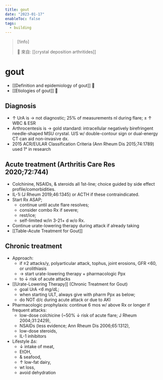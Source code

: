 ```yaml
---
title: gout
date: "2023-01-17"
enableToc: false
tags:
  - building
---
```


> [!info]
>
> 🌱 來自: [[crystal deposition arthritides]]

# gout

- [[Definition and epidemiology of gout]] 󰒗
- [[Etiologies of gout]] 󰒗

## Diagnosis

- ↑ UrA is → not diagnostic; 25% of measurements nl during flare; ± ↑ WBC & ESR
- Arthrocentesis is → gold standard: intracellular negatively birefringent needle-shaped MSU crystal. U/S w/ double-contour sign or dual-energy CT can aid non-invasive dx.
- 2015 ACR/EULAR Classification Criteria (Ann Rheum Dis 2015;74:1789) used 1° in research

## Acute treatment (Arthritis Care Res 2020;72:744)

- Colchinine, NSAIDs, & steroids all 1st-line; choice guided by side effect profile/comorbidities.
- IL-1i (J Rheum 2019;46:1345) or ACTH if these contraindicated.
- Start Rx ASAP;
  - continue until acute flare resolves;
  - consider combo Rx if severe;
  - rest/ice;
  - self-limited w/in 3-21+ d w/o Rx.
- Continue urate-lowering therapy during attack if already taking
- [[Table-Acute Treatment for Gout]]

## Chronic treatment

- Approach:
  - if ≥2 attacks/y, polyarticular attack, tophus, joint erosions, GFR <60, or urolithiasis
  - → start urate-lowering therapy + pharmacologic Ppx
  - to ↓ risk of acute attacks
- [[Urate-Lowering Therapy]] (Chronic Treatment for Gout)
  - goal UrA _<6 mg/dL_;
  - when starting ULT, always give with pharm Ppx as below;
  - do NOT d/c during acute attack or due to AKI
- Pharmacologic prophylaxis: continue 6 mos w/ above Rx or longer if frequent attacks:
  - low-dose colchicine (~50% ↓ risk of acute flare; J Rheum 2004;31:2429),
  - NSAIDs (less evidence; Ann Rheum Dis 2006;65:1312),
  - low-dose steroids,
  - IL-1 inhibitors
- Lifestyle Δs:
  - ↓ intake of meat,
  - EtOH,
  - & seafood,
  - ↑ low-fat dairy,
  - wt loss,
  - avoid dehydration
